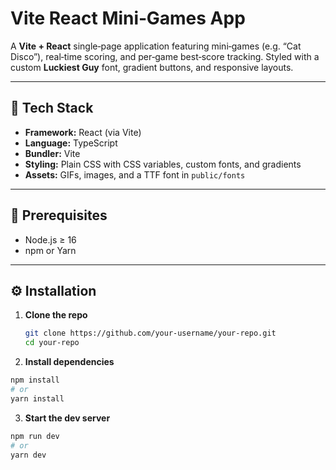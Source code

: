 # Vite React Mini‑Games App

A **Vite + React** single‑page application featuring mini‑games (e.g. “Cat Disco”), real‑time scoring, and per‑game best‑score tracking. Styled with a custom **Luckiest Guy** font, gradient buttons, and responsive layouts.

---

## 🚀 Tech Stack

- **Framework:** React (via Vite)
- **Language:** TypeScript
- **Bundler:** Vite
- **Styling:** Plain CSS with CSS variables, custom fonts, and gradients
- **Assets:** GIFs, images, and a TTF font in `public/fonts`

---

## 🔧 Prerequisites

- Node.js ≥ 16
- npm or Yarn

---

## ⚙️ Installation

1. **Clone the repo**

   ```bash
   git clone https://github.com/your-username/your-repo.git
   cd your-repo

   ```

2. **Install dependencies**

```bash
npm install
# or
yarn install
```

3. **Start the dev server**

```bash
npm run dev
# or
yarn dev
```

